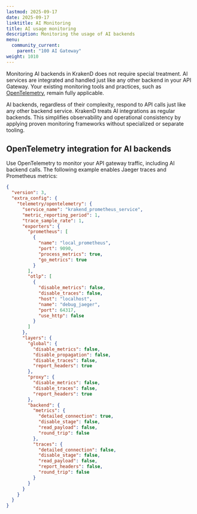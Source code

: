 ```yaml
---
lastmod: 2025-09-17
date: 2025-09-17
linktitle: AI Monitoring
title: AI usage monitoring
description: Monitoring the usage of AI backends
menu:
  community_current:
    parent: "100 AI Gateway"
weight: 1010
---
```


Monitoring AI backends in KrakenD does not require special treatment. AI services are integrated and handled just like any other backend in your API Gateway. Your existing monitoring tools and practices, such as [OpenTelemetry](/docs/telemetry/opentelemetry/), remain fully applicable.

AI backends, regardless of their complexity, respond to API calls just like any other backend service. KrakenD treats AI integrations as regular backends. This simplifies observability and operational consistency by applying proven monitoring frameworks without specialized or separate tooling.

## OpenTelemetry integration for AI backends
Use OpenTelemetry to monitor your API gateway traffic, including AI backend calls. The following example enables Jaeger traces and Prometheus metrics:

```json
{
  "version": 3,
  "extra_config": {
    "telemetry/opentelemetry": {
      "service_name": "krakend_prometheus_service",
      "metric_reporting_period": 1,
      "trace_sample_rate": 1,
      "exporters": {
        "prometheus": [
          {
            "name": "local_prometheus",
            "port": 9090,
            "process_metrics": true,
            "go_metrics": true
          }
        ],
        "otlp": [
          {
            "disable_metrics": false,
            "disable_traces": false,
            "host": "localhost",
            "name": "debug_jaeger",
            "port": 64317,
            "use_http": false
          }
        ]
      },
      "layers": {
        "global": {
          "disable_metrics": false,
          "disable_propagation": false,
          "disable_traces": false,
          "report_headers": true
        },
        "proxy": {
          "disable_metrics": false,
          "disable_traces": false,
          "report_headers": true
        },
        "backend": {
          "metrics": {
            "detailed_connection": true,
            "disable_stage": false,
            "read_payload": false,
            "round_trip": false
          },
          "traces": {
            "detailed_connection": false,
            "disable_stage": false,
            "read_payload": false,
            "report_headers": false,
            "round_trip": false
          }
        }
      }
    }
  }
}
```
